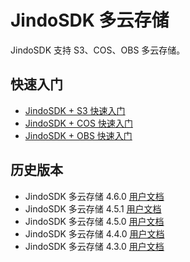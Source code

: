# JindoSDK 多云存储

JindoSDK 支持 S3、COS、OBS 多云存储。

## 快速入门
* [JindoSDK + S3 快速入门](/docs/user/4.x/4.6.x/4.6.8/jindosdk/s3/jindosdk_quickstart.md)
* [JindoSDK + COS 快速入门](/docs/user/4.x/4.6.x/4.6.8/jindosdk/cos/jindosdk_quickstart.md)
* [JindoSDK + OBS 快速入门](/docs/user/4.x/4.6.x/4.6.8/jindosdk/obs/jindosdk_quickstart.md)

## 历史版本
* JindoSDK 多云存储 4.6.0 [用户文档](/docs/user/4.x/4.6.x/4.6.0/jindosdk/outline.md)
* JindoSDK 多云存储 4.5.1 [用户文档](/docs/user/4.x/4.5.x/4.5.1/jindosdk/outline.md)
* JindoSDK 多云存储 4.5.0 [用户文档](/docs/user/4.x/4.5.x/4.5.0/jindosdk/outline.md)
* JindoSDK 多云存储 4.4.0 [用户文档](/docs/user/4.x/4.4.0/jindosdk/outline.md)
* JindoSDK 多云存储 4.3.0 [用户文档](/docs/user/4.x/4.3.0/jindosdk/outline.md)